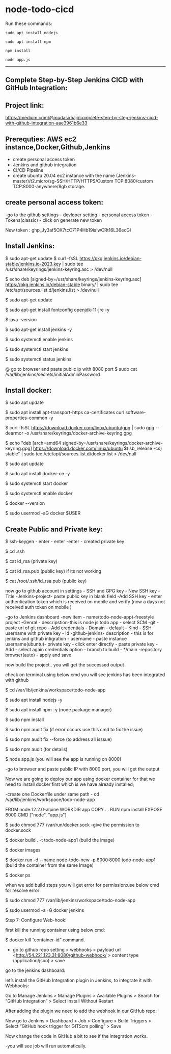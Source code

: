 # node-todo-cicd

Run these commands:


`sudo apt install nodejs`


`sudo apt install npm`


`npm install`

`node app.js`

---------------------------------------------------------------------------------------------------------------------------------------

## Complete Step-by-Step Jenkins CICD with GitHub Integration:


## Project link: 

https://medium.com/@mudasirhaji/complete-step-by-step-jenkins-cicd-with-github-integration-aae3961b6e33

## Prerequties: AWS ec2 instance,Docker,Github,Jenkins

* create personal access token
* Jenkins and github integration
* CI/CD Pipeline
* create ubuntu 20.04 ec2 instance with the name (Jenkins-master)/t2.micro/sg-SSH/HTTP/HTTPS/Custom TCP:8080/custom TCP:8000-anywhere/8gb storage.

## create personal access token:

-go to the github settings - devloper setting - personal access token - Tokens(classic) - click on generate new token
  
New token : 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  

## Install Jenkins:

$ sudo apt-get update
$ curl -fsSL https://pkg.jenkins.io/debian-stable/jenkins.io-2023.key | sudo tee \
    /usr/share/keyrings/jenkins-keyring.asc > /dev/null

$ echo deb [signed-by=/usr/share/keyrings/jenkins-keyring.asc] \
    https://pkg.jenkins.io/debian-stable binary/ | sudo tee \
    /etc/apt/sources.list.d/jenkins.list > /dev/null

$ sudo apt-get update

$ sudo apt-get install fontconfig openjdk-11-jre -y

$ java -version

$ sudo apt-get install jenkins -y

$ sudo systemctl enable jenkins

$ sudo systemctl start jenkins

$ sudo systemctl status jenkins

@ go to browser and paste public ip with 8080 port
$ sudo cat /var/lib/jenkins/secrets/initialAdminPassword

## Install docker:

$ sudo apt update

$ sudo apt install apt-transport-https ca-certificates curl software-properties-common -y

$ curl -fsSL https://download.docker.com/linux/ubuntu/gpg | sudo gpg --dearmor -o /usr/share/keyrings/docker-archive-keyring.gpg

$ echo "deb [arch=amd64 signed-by=/usr/share/keyrings/docker-archive-keyring.gpg] https://download.docker.com/linux/ubuntu $(lsb_release -cs) stable" | sudo tee /etc/apt/sources.list.d/docker.list > /dev/null

$ sudo apt update

$ sudo apt install docker-ce -y

$ sudo systemctl start docker

$ sudo systemctl enable docker

$ docker --version

$ sudo usermod -aG docker $USER

## Create Public and Private key:

$ ssh-keygen     - enter - enter -enter - created private key

$ cd .ssh

$ cat id_rsa   (private key)

$ cat id_rsa.pub  (public key) if its not working

$ cat /root/.ssh/id_rsa.pub  (public key)

now go to github account in settings - SSH and GPG key - New SSH key - Title -Jenkins-project- paste public key in blank field -Add SSH key - enter authentication token which is received on mobile and verify (now a days not received auth token on mobile )

-go to Jenkins dashboard -new item - name(todo-node-app)-freestyle project
-Genral - descripstion-this is node js todo app - select SCM -git -paste url of git repo - Add credentials - Domain - default - Kind - SSH username with private key - Id -github-jenkins- description - this is for jenkins and github intigration - username - paste instance username(ubuntu)- private key - click enter directly - paste private key - Add - select again credentials option - branch to build - */main -repository browser(auto) - apply and save

now build the project.. you will get the successed output

check on terminal using below cmd you will see jenkins has been integrated with github

$ cd /var/lib/jenkins/workspace/todo-node-app

$ sudo apt install nodejs -y

$ sudo apt install npm -y     (node package manager)

$ sudo npm install    

$ sudo npm audit fix     (if error occurs use this cmd to fix the issue)

$ sudo npm audit fix --force (to address all isssue)

$ sudo npm audit     (for details) 

$ node app.js        (you will see the app is running on 8000)

-go to browser and paste public IP with 8000 port, you will get the output


Now we are going to deploy our app using docker container for that we need to install docker first which is we have already installed;

-create one Dockerfile under same path - cd /var/lib/jenkins/workspace/todo-node-app

FROM node:12.2.0-alpine
WORKDIR app
COPY . .
RUN npm install
EXPOSE 8000
CMD ["node", "app.js"]

$ sudo chmod 777 /var/run/docker.sock    -give the permission to docker.sock

$ docker build . -t todo-node-app1    (build the image)

$ docker images

$ docker run -d --name node-todo-new -p 8000:8000 todo-node-app1    (build the container from the same Image)

$ docker ps

when we add build steps you will get error for permission:use below cmd for resolve error

$ sudo chmod 777 /var/lib/jenkins/workspace/todo-node-app

$ sudo usermod -a -G docker jenkins

Step 7: Configure Web-hook:

first kill the running container using below cmd:

$ docker kill “container-id” command.

- go to github repo setting > webhooks > payload url <http://54.221.123.31:8080/github-webhook/ > content type (application/json) > save

go to the jenkins dashboard:

let’s install the GitHub Integration plugin in Jenkins, to integrate it with Webhooks:

Go to Manage Jenkins > Manage Plugins > Available Plugins > Search for “GitHub Integration” > Select Install Without Restart

After adding the plugin we need to add the webhook in our GitHub repo:

Now go to Jenkins > Dashboard > Job > Configure > Build Triggers > Select “GitHub hook trigger for GITScm polling” > Save

Now change the code in GitHub a bit to see if the integration works.

-you will see job will run automatically.
